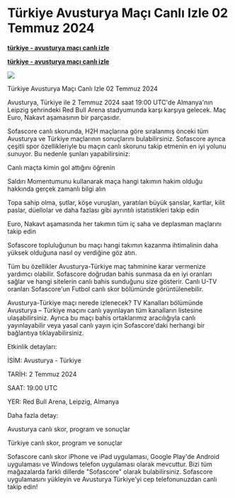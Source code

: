 # Türkiye Avusturya Maçı Canlı Izle 02 Temmuz 2024

<b><a rel="noopener nofollow" href="https://bit.ly/4bnFKjv">türkiye - avusturya maçı canlı izle</a></b>

<b><a rel="noopener nofollow" href="https://bit.ly/4bnFKjv">türkiye - avusturya maçı canlı izle</a></b>

[![](https://gitlab.com/gitlab-org/growthproject/uploads/530917e2ec5ef3de8f08074ec6ebb5f8/tv-image.gif)](https://bit.ly/4bnFKjv)


Türkiye Avusturya Maçı Canlı Izle 02 Temmuz 2024

Avusturya, Türkiye ile 2 Temmuz 2024 saat 19:00 UTC'de Almanya'nın Leipzig şehrindeki Red Bull Arena stadyumunda karşı karşıya gelecek. Maç Euro, Nakavt aşamasının bir parçasıdır.

Sofascore canlı skorunda, H2H maçlarına göre sıralanmış önceki tüm Avusturya ve Türkiye maçlarının sonuçlarını bulabilirsiniz. Sofascore ayrıca çeşitli spor özellikleriyle bu maçın canlı skorunu takip etmenin en iyi yolunu sunuyor. Bu nedenle şunları yapabilirsiniz:

Canlı maçta kimin gol attığını öğrenin

Saldırı Momentumunu kullanarak maça hangi takımın hakim olduğu hakkında gerçek zamanlı bilgi alın

Topa sahip olma, şutlar, köşe vuruşları, yaratılan büyük şanslar, kartlar, kilit paslar, düellolar ve daha fazlası gibi ayrıntılı istatistikleri takip edin

Euro, Nakavt aşamasında her takımın tüm iç saha ve deplasman maçlarını takip edin

Sofascore topluluğunun bu maçı hangi takımın kazanma ihtimalinin daha yüksek olduğuna nasıl oy verdiğine göz atın.

Tüm bu özellikler Avusturya-Türkiye maç tahminine karar vermenize yardımcı olabilir. Sofascore doğrudan bahis sunmasa da en iyi oranları sağlar ve hangi sitelerin canlı bahis sunduğunu size gösterir. Canlı U-TV oranları Sofascore'un Futbol canlı skor bölümünde görüntülenebilir.

Avusturya-Türkiye maçı nerede izlenecek? TV Kanalları bölümünde Avusturya – Türkiye maçını canlı yayınlayan tüm kanalların listesine ulaşabilirsiniz. Ayrıca bu maçı bahis ortaklarımız aracılığıyla canlı yayınlayabilir veya yasal canlı yayın için Sofascore'daki herhangi bir bağlantıya tıklayabilirsiniz.

Etkinlik detayları:

İSİM: Avusturya - Türkiye

TARİH: 2 Temmuz 2024

SAAT: 19:00 UTC

YER: Red Bull Arena, Leipzig, Almanya

Daha fazla detay:

Avusturya canlı skor, program ve sonuçlar

Türkiye canlı skor, program ve sonuçlar

Sofascore canlı skor iPhone ve iPad uygulaması, Google Play'de Android uygulaması ve Windows telefon uygulaması olarak mevcuttur. Bizi tüm mağazalarda farklı dillerde "Sofascore" olarak bulabilirsiniz. Sofascore uygulamasını yükleyin ve Avusturya Türkiye'yi cep telefonunuzdan canlı takip edin!
